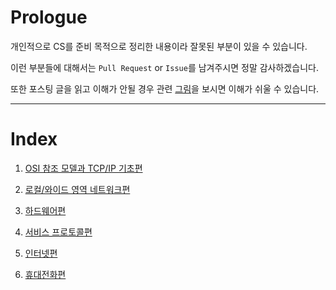 # Prologue
개인적으로 CS를 준비 목적으로 정리한 내용이라 잘못된 부분이 있을 수 있습니다.

이런 부분들에 대해서는 `Pull Request` or `Issue`를 남겨주시면 정말 감사하겠습니다.

또한 포스팅 글을 읽고 이해가 안될 경우 관련 [그림](https://goodgid.github.io/category/#Network)을 보시면 이해가 쉬울 수 있습니다.

---

# Index

1. [OSI 참조 모델과 TCP/IP 기초편](https://github.com/chldbtjd2272/csbox/tree/master/Server/%EB%84%A4%ED%8A%B8%EC%9B%8C%ED%81%AC%20%EA%B8%B0%EC%B4%88%20%EC%A7%80%EC%8B%9D)

2. [로컬/와이드 영역 네트워크편](https://github.com/chldbtjd2272/csbox/tree/master/Network/%EB%A1%9C%EC%BB%AC%EC%99%80%EC%9D%B4%EB%93%9C%20%EC%98%81%EC%97%AD%20%EB%84%A4%ED%8A%B8%EC%9B%8C%ED%81%AC%ED%8E%B8)

3. [하드웨어편]()

4. [서비스 프로토콜편]()

5. [인터넷편]()

6. [휴대전화편]()
